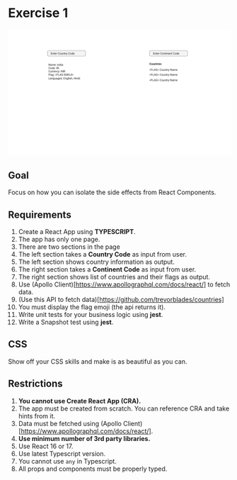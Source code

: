 # Exercise 1

![Exercise 1](./screenshot.png)

## Goal

Focus on how you can isolate the side effects from React Components.

## Requirements

1. Create a React App using **TYPESCRIPT**.
1. The app has only one page.
1. There are two sections in the page
1. The left section takes a **Country Code** as input from user.
1. The left section shows country information as output.
1. The right section takes a **Continent Code** as input from user.
1. The right section shows list of countries and their flags as output.
1. Use (Apollo Client)[https://www.apollographql.com/docs/react/] to fetch data.
1. (Use this API to fetch data)[https://github.com/trevorblades/countries]
1. You must display the flag emoji (the api returns it).
1. Write unit tests for your business logic using **jest**.
1. Write a Snapshot test using **jest**.

## CSS

Show off your CSS skills and make is as beautiful as you can.

## Restrictions

1. **You cannot use Create React App (CRA).**
1. The app must be created from scratch. You can reference CRA and take hints from it.
1. Data must be fetched using (Apollo Client)[https://www.apollographql.com/docs/react/].
1. **Use minimum number of 3rd party libraries.**
1. Use React 16 or 17.
1. Use latest Typescript version.
1. You cannot use `any` in Typescript.
1. All props and components must be properly typed.
